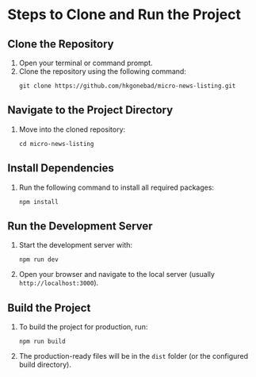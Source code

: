 # Steps to Clone and Run the Project

## Clone the Repository
1. Open your terminal or command prompt.
2. Clone the repository using the following command:
   ```
   git clone https://github.com/hkgonebad/micro-news-listing.git
   ```

## Navigate to the Project Directory
1. Move into the cloned repository:
   ```
   cd micro-news-listing
   ```

## Install Dependencies
1. Run the following command to install all required packages:
   ```
   npm install
   ```

## Run the Development Server
1. Start the development server with:
   ```
   npm run dev
   ```
2. Open your browser and navigate to the local server (usually `http://localhost:3000`).

## Build the Project
1. To build the project for production, run:
   ```
   npm run build
   ```
2. The production-ready files will be in the `dist` folder (or the configured build directory).

